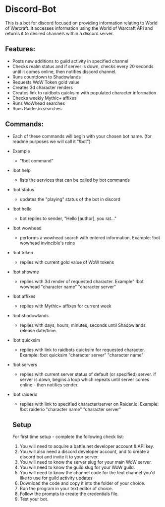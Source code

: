 # Discord-Bot

This is a bot for discord focused on providing information relating to World of Warcraft. It accesses information using the World of Warcraft API and returns it to desired channels within a discord server.

## Features:

- Posts new additions to guild activity in specified channel
- Checks realm status and if server is down, checks every 20 seconds until it comes online, then notifies discord channel.
- Runs countdown to Shadowlands
- Requests WoW Token gold value
- Creates 3d character renders
- Creates link to raidbots quicksim with populated character information
- Checks weekly Mythic+ affixes
- Runs WoWhead searches
- Runs Raider.io searches

## Commands: 

- Each of these commands will begin with your chosen bot name. (for readme purposes we will call it "!bot"):

- Example
  - "!bot command"
- !bot help
  - lists the services that can be called by bot commands
- !bot status
  - updates the "playing" status of the bot in discord
- !bot hello
  - bot replies to sender, "Hello [author], you rat..."
- !bot wowhead
  - performs a wowhead search with entered information. Example: !bot wowhead invincible's reins
- !bot token
  - replies with current gold value of WoW tokens
- !bot showme
  - replies with 3d render of requested character. Example" !bot wowhead "character name" "character server"
- !bot affixes
  - replies with Mythic+ affixes for current week
- !bot shadowlands
  - replies with days, hours, minutes, seconds until Shadowlands release date/time.
- !bot quicksim
  - replies with link to raidbots quicksim for requested character. Example: !bot quicksim "character server" "character name"
- !bot servers
  - replies with current server status of default (or specified) server. if server is down, begins a loop which repeats until server comes online - then notifies sender.
- !bot raiderio
  - replies with link to specified character/server on Raider.io. Example: !bot raiderio "character name" "character server"
  
  ## Setup
  
  For first time setup - complete the following check list:
  
  1. You will need to acquire a battle.net developer account & API key.
  2. You will also need a discord developer account, and to create a discord bot and invite it to your server.
  3. You will need to know the server slug for your main WoW server.
  4. You will need to know the guild slug for your WoW guild.
  5. You will need to know the channel code for the text channel you'd like to use for guild activity updates
  6. Download the code and copy it into the folder of your choice.
  7. Run the program in your text editor of choice.
  8. Follow the prompts to create the credentials file.
  9. Test your bot.
  
  
